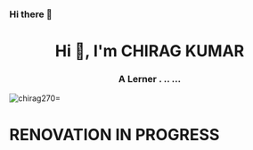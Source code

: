 
### Hi there 👋

<h1 align="center">Hi 👋, I'm CHIRAG KUMAR</h1>
<h3 align="center">A Lerner . .. ...</h3>

<p align="left"> <img src="https://komarev.com/ghpvc/?username=ichiragkumar&label=Profile%20views&color=0e75b6&style=flat" alt="chirag270=" /> </p>


<h1>RENOVATION IN PROGRESS</h1>
